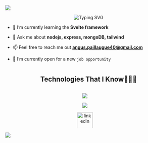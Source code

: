 <img src="https://user-images.githubusercontent.com/73097560/115834477-dbab4500-a447-11eb-908a-139a6edaec5c.gif">

<div id="user-content-toc">
  <ul align="center">
    <img src="https://readme-typing-svg.demolab.com?font=Roboto&size=40&pause=1000&color=B1B1B1&center=true&vCenter=true&repeat=false&width=435&lines=Hi+%F0%9F%91%8B%2C+I'm+Angus" alt="Typing SVG" />
  </ul>
</div>

- 🌱 I’m currently learning the **Svelte framework**

- 💬 Ask me about **nodejs, express, mongoDB, tailwind**

- 📫 Feel free to reach me out **angus.paillaugue40@gmail.com**

- 🤔 I’m currently open for a new `job opportunity`

<div id="user-content-toc">
  <ul align="center">
    <summary><h2 style="display: inline-block">Technologies That I Know👨🏻‍💻</h2></summary>
  </ul>
</div>

<p align="center">
  <a href="https://skillicons.dev">
    <img src="https://skillicons.dev/icons?i=html,css,tailwindjs,svelte,jquery,bootstrap,nodejs,express,mysql,mongodb,firebase,git,github,vscode,py,arduino,aws,docker,linux,md&perline=8" />
  </a>
</p>

<p align="center">
  <div align=center>
      <img src="https://github-readme-stats.vercel.app/api/top-langs/?username=mere-patrie&layout=compact&theme=github_dark_dimmed" />
  </div>
</p>

<p align="center">
  <a href="https://www.linkedin.com/in/angus-paillaugue-573aa91a5/" target="blank"><img align="center" src="https://skillicons.dev/icons?i=linkdin" alt="linkedin" height="50" width="50" /></a>
</p>

<img src="https://user-images.githubusercontent.com/73097560/115834477-dbab4500-a447-11eb-908a-139a6edaec5c.gif">

<!--
**mere-patrie/mere-patrie** is a ✨ _special_ ✨ repository because its `README.md` (this file) appears on your GitHub profile.

Here are some ideas to get you started:

- 🔭 I’m currently working on ...
- 🌱 I’m currently learning ...
- 👯 I’m looking to collaborate on ...
- 🤔 I’m looking for help with ...
- 💬 Ask me about ...
- 📫 How to reach me: ...
- 😄 Pronouns: ...
- ⚡ Fun fact: ...
-->
